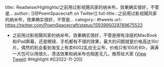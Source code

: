 title:: Readwise/Highlights/之前用过影视飓风家的纳米布，效果确实很好，不管是...
author:: [[@PoemSpacecraft on Twitter]]
full-title:: 之前用过影视飓风家的纳米布，效果确实很好，不管是...
category:: #tweets
url:: https://twitter.com/PoemSpacecraft/status/1593995029789675523

- 之前用过影视飓风家的纳米布，效果确实很好，不管是擦有涂层的MacBook和iPad屏幕，还是眼镜、手机都有不错的效果，最大的问题就是价格高达10r/片。偶然的机会看到淘宝上有卖6002乱纹无尘布，价格只有100片60r，满满一大包可以用很久，清洁效果和纳米布也相差无几，推荐给大家 ([View Tweet](https://twitter.com/PoemSpacecraft/status/1593995029789675523)) #Highlight #[[2022-11-20]]